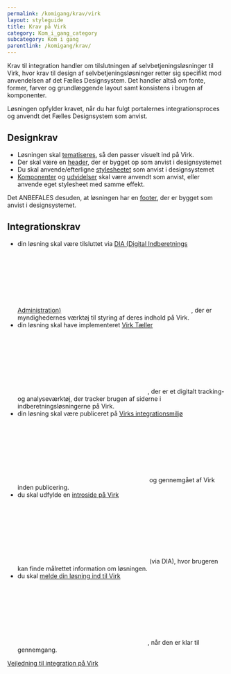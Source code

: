 ```yaml
---
permalink: /komigang/krav/virk
layout: styleguide
title: Krav på Virk
category: Kom_i_gang_category
subcategory: Kom i gang
parentlink: /komigang/krav/
---
```

<p class="font-lead">Krav til integration handler om tilslutningen af selvbetjeningsløsninger til Virk, hvor krav til design af selvbetjeningsløsninger retter sig specifikt mod anvendelsen af det Fælles Designsystem. Det handler altså om fonte, former, farver og grundlæggende layout samt konsistens i brugen af komponenter.</p>
<p>Løsningen opfylder kravet, når du har fulgt portalernes integrationsproces og anvendt det Fælles Designsystem som anvist.</p>
<h2 class="h4">Designkrav</h2>
<ul>
    <li>Løsningen skal <a href="/omdesignsystemet/visuelledesign/">tematiseres</a>, så den passer visuelt ind på Virk.</li>
    <li>Der skal være en <a href="/komponenter/headers/">header</a>, der er bygget op som anvist i designsystemet</li>
    <li>Du skal anvende/efterligne <a href="/komigang/tiludviklere/">stylesheetet</a> som anvist i designsystemet</li>
    <li><a href="/komponenter">Komponenter</a> og <a href="udvidelser">udvidelser</a> skal være anvendt som anvist, eller anvende eget stylesheet med samme effekt.</li>
</ul>
<p>Det ANBEFALES desuden, at løsningen har en <a href="/komponenter/footers/">footer</a>, der er bygget som anvist i designsystemet.</p>
<h2 class="h4">Integrationskrav</h2>
<ul>
    <li>din løsning skal være tilsluttet via <a href="https://myndighedsnet.virk.dk/integration/vaerktoejer/dia-vaerktoejet" class="icon-link">DIA (Digital Indberetnings Administration)<svg class="icon-svg" focusable="false" aria-hidden="true" tabindex="-1"><use xlink:href="#open-in-new"></use></svg></a>, der er myndighedernes værktøj til styring af deres indhold på Virk.</li>
    <li>din løsning skal have implementeret <a href="https://myndighedsnet.virk.dk/virk-viden/virktoejer/services/virk-taeller" class="icon-link">Virk Tæller<svg class="icon-svg" focusable="false" aria-hidden="true" tabindex="-1"><use xlink:href="#open-in-new"></use></svg></a>, der er et digitalt tracking- og analyseværktøj, der tracker brugen af siderne i indberetningsløsningerne på Virk.</li>
    <li>din løsning skal være publiceret på <a href="https://myndighedsnet.virk.dk/virk-viden/integration-og-krav/proaktiv-tilrettelaeggelse/myndighedernes-forarbejde" class="icon-link">Virks integrationsmiljø<svg class="icon-svg" focusable="false" aria-hidden="true" tabindex="-1"><use xlink:href="#open-in-new"></use></svg></a> og gennemgået af Virk inden publicering.</li>
    <li>du skal udfylde en <a href="https://myndighedsnet.virk.dk/virk-viden/virktoejer/virk-introsider" class="icon-link">introside på Virk<svg class="icon-svg" focusable="false" aria-hidden="true" tabindex="-1"><use xlink:href="#open-in-new"></use></svg></a> (via DIA), hvor brugeren kan finde målrettet information om løsningen.</li>
    <li>du skal <a href="https://myndighedsnet.virk.dk/virk-viden/integration-og-krav/proaktiv-tilrettelaeggelse/myndighedernes-forarbejde" class="icon-link">melde din løsning ind til Virk<svg class="icon-svg" focusable="false" aria-hidden="true" tabindex="-1"><use xlink:href="#open-in-new"></use></svg></a>, når den er klar til gennemgang.</li>
</ul>
<p><a href="https://myndighedsnet.virk.dk/virk-viden/integration-og-krav" class="icon-link">Vejledning til integration på Virk<svg class="icon-svg" focusable="false" aria-hidden="true" tabindex="-1"><use xlink:href="#open-in-new"></use></svg></a></p>


